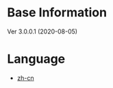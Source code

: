 # Base Information
Ver 3.0.0.1 (2020-08-05)

# Language
- [zh-cn](./rule-zh-cn.md "Furry Thunder 群规 - 中文（中国大陆）")
